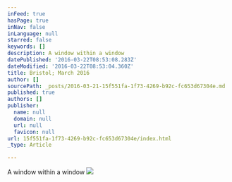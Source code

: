 ```yaml
---
inFeed: true
hasPage: true
inNav: false
inLanguage: null
starred: false
keywords: []
description: A window within a window
datePublished: '2016-03-22T08:53:08.283Z'
dateModified: '2016-03-22T08:53:04.360Z'
title: Bristol; March 2016
author: []
sourcePath: _posts/2016-03-21-15f551fa-1f73-4269-b92c-fc653d67304e.md
published: true
authors: []
publisher:
  name: null
  domain: null
  url: null
  favicon: null
url: 15f551fa-1f73-4269-b92c-fc653d67304e/index.html
_type: Article

---
```

A window within a window
![](https://s3-us-west-2.amazonaws.com/the-grid-img/p/69db796b8450e6adb4fd50388741b238c9f32371.jpg)